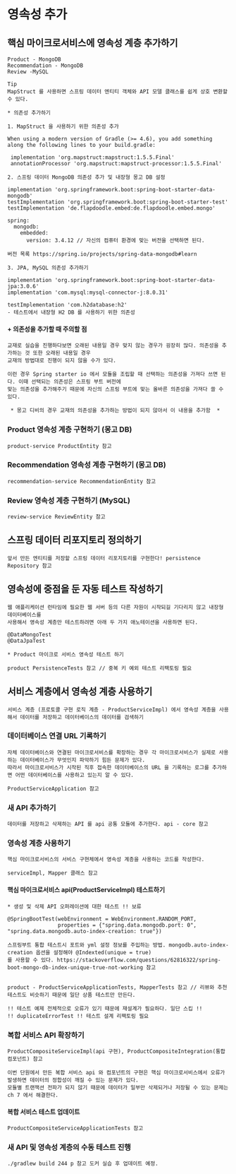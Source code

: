 # 영속성 추가

## 핵심 마이크로서비스에 영속성 계층 추가하기
```
Product - MongoDB
Recommendation - MongoDB
Review -MySQL

Tip
MapStruct 를 사용하면 스프링 데이터 엔티티 객체와 API 모델 클래스를 쉽게 상호 변환할 수 있다. 
```
```
* 의존성 추가하기

1. MapStruct 을 사용하기 위한 의존성 추가

When using a modern version of Gradle (>= 4.6), you add something along the following lines to your build.gradle:

 implementation 'org.mapstruct:mapstruct:1.5.5.Final'
 annotationProcessor 'org.mapstruct:mapstruct-processor:1.5.5.Final'

2. 스프링 데이터 MongoDB 의존성 추가 및 내장형 몽고 DB 설정

implementation 'org.springframework.boot:spring-boot-starter-data-mongodb'
testImplementation 'org.springframework.boot:spring-boot-starter-test'
testImplementation 'de.flapdoodle.embed:de.flapdoodle.embed.mongo'

spring:
  mongodb:
    embedded:
      version: 3.4.12 // 자신의 컴퓨터 환경에 맞는 버전을 선택하면 된다.

버전 목록 https://spring.io/projects/spring-data-mongodb#learn

3. JPA, MySQL 의존성 추가하기

implementation 'org.springframework.boot:spring-boot-starter-data-jpa:3.0.6'
implementation 'com.mysql:mysql-connector-j:8.0.31'

testImplementation 'com.h2database:h2'
- 테스트에서 내장형 H2 DB 를 사용하기 위한 의존성 
```
#### + 의존성을 추가할 때 주의할 점
```
교재로 실습을 진행하다보면 오래된 내용일 경우 맞지 않는 경우가 굉장히 많다. 의존성을 추가하는 것 또한 오래된 내용일 경우 
교재의 방법대로 진행이 되지 않을 수가 있다. 

이런 경우 Spring starter io 에서 모듈을 조립할 때 선택하는 의존성을 가져다 쓰면 된다. 이때 선택되는 의존성은 스프링 부트 버전에
맞는 의존성을 추가해주기 때문에 자신의 스프링 부트에 맞는 올바른 의존성을 가져다 쓸 수 있다. 

 * 몽고 디비의 경우 교재의 의존성을 추가하는 방법이 되지 않아서 이 내용을 추가함  * 
```
### Product 영속성 계층 구현하기 (몽고 DB)
```
product-service ProductEntity 참고
```
### Recommendation 영속성 계층 구현하기 (몽고 DB)
```
recommendation-service RecommendationEntity 참고 
```
### Review 영속성 계층 구현하기 (MySQL)
```
review-service ReviewEntity 참고 
```
## 스프링 데이터 리포지토리 정의하기 
```
앞서 만든 엔티티를 저장할 스프링 데이터 리포지토리를 구현한다! persistence Repository 참고 
```
## 영속성에 중점을 둔 자동 테스트 작성하기
```
웹 애플리케이션 런타임에 필요한 웹 서버 등의 다른 자원이 시작되길 기다리지 않고 내장형 데이터베이스를 
사용해서 영속성 계층만 테스트하려면 아래 두 가지 애노테이션을 사용하면 된다.

@DataMongoTest
@DataJpaTest   
```
```
* Product 마이크로 서비스 영속성 테스트 하기 

product PersistenceTests 참고 // 중복 키 예외 테스트 리팩토링 필요 
```

## 서비스 계층에서 영속성 계층 사용하기
```
서비스 계층 (프로토콜 구현 로직 계층 - ProductServiceImpl) 에서 영속성 계층을 사용해서 데이터를 저장하고 데이터베이스의 데이터를 검색하기
```
### 데이터베이스 연결 URL 기록하기
```
자체 데이터베이스와 연결된 마이크로서비스를 확장하는 경우 각 마이크로서비스가 실제로 사용하는 데이터베이스가 무엇인지 파악하기 힘든 문제가 있다.
따라서 마이크로서비스가 시작된 직후 접속한 데이터베이스의 URL 을 기록하는 로그를 추가하면 어떤 데이터베이스를 사용하고 있는지 알 수 있다.

ProductServiceApplication 참고 
```
### 새 API 추가하기
```
데이터를 저장하고 삭제하는 API 를 api 공통 모듈에 추가한다. api - core 참고 
```
### 영속성 계층 사용하기 
```
핵심 마이크로서비스의 서비스 구현체에서 영속성 계층을 사용하는 코드를 작성한다. 

serviceImpl, Mapper 클래스 참고 
```
#### 핵심 마이크로서비스 api(ProductServiceImpl) 테스트하기
```
* 생성 및 삭제 API 오퍼레이션에 대한 테스트 !! 보류 

@SpringBootTest(webEnvironment = WebEnvironment.RANDOM_PORT,
                properties = {"spring.data.mongodb.port: 0", "spring.data.mongodb.auto-index-creation: true"})

스프링부트 통합 테스트시 포트와 yml 설정 정보를 주입하는 방법. mongodb.auto-index-creation 옵션을 설정해야 @Indexted(unique = true)
를 사용할 수 있다. https://stackoverflow.com/questions/62816322/spring-boot-mongo-db-index-unique-true-not-working 참고 


product - ProductServiceApplicationTests, MapperTests 참고 // 리뷰와 추천 테스트도 비슷하기 때문에 일단 상품 테스트만 만든다. 

!! 테스트 예제 전체적으로 오류가 있기 때문에 재설계가 필요하다. 일단 스킵 !! 
!! duplicateErrorTest !! 테스트 설계 리팩토링 필요 
```

### 복합 서비스 API 확장하기
```
ProductCompositeServiceImpl(api 구현), ProductCompositeIntegration(통합 컴포넌트) 참고 

이번 단원에서 만든 복합 서비스 api 와 컴포넌트의 구현은 핵심 마이크로서비스에서 오류가 발생하면 데이터의 정합성이 깨질 수 있는 문제가 있다.
모듈별 트랜잭션 전파가 되지 않기 때문에 데이터가 일부만 삭제되거나 저장될 수 있는 문제는 ch 7 에서 해결한다. 
```
#### 복합 서비스 테스트 업데이트 
```
ProductCompositeServiceApplicationTests 참고 
```
### 새 API 및 영속성 계층의 수동 테스트 진행
```
./gradlew build 244 p 참고 도커 실습 후 업데이트 예정. 
```
